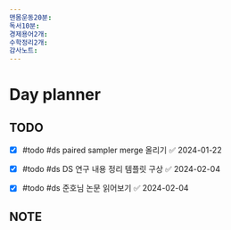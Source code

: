 ```yaml
---
맨몸운동20분: 
독서10분: 
경제용어2개: 
수학정리2개: 
감사노트:
---
```


# Day planner




## TODO 
- [x] #todo #ds paired sampler merge 올리기 ✅ 2024-01-22
- [x] #todo #ds DS 연구 내용 정리 템플릿 구상 ✅ 2024-02-04
- [x] #todo #ds 준호님 논문 읽어보기 ✅ 2024-02-04


## NOTE


